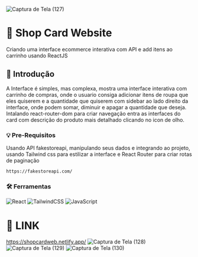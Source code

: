 ![Captura de Tela (127)](https://github.com/PauloAquarius0299/shopping-clothing-card/assets/114706743/ef143e90-e803-47d2-aadc-ffc2cf9a3978)

# 👚 Shop Card Website
Criando uma interface ecommerce interativa com API e add itens ao carrinho usando ReactJS
## 👖 Introdução 
A Interface é simples, mas complexa, mostra uma interface interativa com carrinho de compras, onde o usuario consiga adicionar itens de roupa que eles quiserem e a quantidade que quiserem com sidebar ao lado direito da interface, onde podem somar, diminuir e apagar a quantidade que deseja. Intalando react-router-dom para criar navegação entra as interfaces do card com descrição do produto mais detalhado clicando no icon de olho.
### 💡 Pre-Requisitos
Usando API fakestoreapi, manipulando seus dados e integrando ao projeto, usando Tailwind css para estilizar a interface e React Router para criar rotas de paginação
```
https://fakestoreapi.com/
```
### 🛠️ Ferramentas
![React](https://img.shields.io/badge/react-%2320232a.svg?style=for-the-badge&logo=react&logoColor=%2361DAFB)
![TailwindCSS](https://img.shields.io/badge/tailwindcss-%2338B2AC.svg?style=for-the-badge&logo=tailwind-css&logoColor=white)
![JavaScript](https://img.shields.io/badge/javascript-%23323330.svg?style=for-the-badge&logo=javascript&logoColor=%23F7DF1E)
# 👕 LINK
https://shopcardweb.netlify.app/
![Captura de Tela (128)](https://github.com/PauloAquarius0299/shopping-clothing-card/assets/114706743/8b8eb6fb-a15e-474b-8eb3-c385d52d0d18)
![Captura de Tela (129)](https://github.com/PauloAquarius0299/shopping-clothing-card/assets/114706743/8a94245d-6440-4b3c-87e8-a3da7a688a2a)
![Captura de Tela (130)](https://github.com/PauloAquarius0299/shopping-clothing-card/assets/114706743/524ae842-d655-49be-aa72-b772182b74ad)
